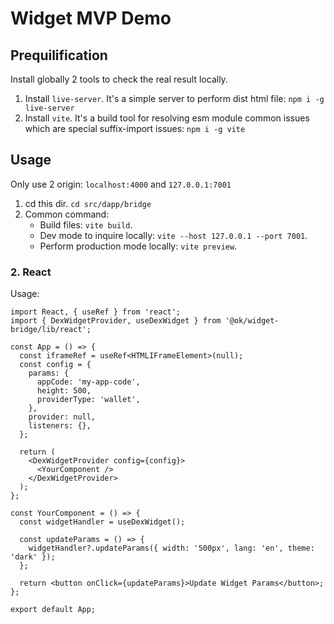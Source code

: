# Widget MVP Demo

## Prequilification

Install globally 2 tools to check the real result locally.

1. Install `live-server`. It's a simple server to perform dist html file: `npm i -g live-server`
2. Install `vite`. It's a build tool for resolving esm module common issues which are special suffix-import issues: `npm i -g vite`

## Usage

Only use 2 origin: `localhost:4000` and `127.0.0.1:7001`

1. cd this dir. `cd src/dapp/bridge`
2. Common command:
   - Build files: `vite build`.
   - Dev mode to inquire locally: `vite --host 127.0.0.1 --port 7001`.
   - Perform production mode locally: `vite preview`.



### 2. React

Usage:
```tsx
import React, { useRef } from 'react';
import { DexWidgetProvider, useDexWidget } from '@ok/widget-bridge/lib/react';

const App = () => {
  const iframeRef = useRef<HTMLIFrameElement>(null);
  const config = {
    params: {
      appCode: 'my-app-code',
      height: 500,
      providerType: 'wallet',
    },
    provider: null,
    listeners: {},
  };

  return (
    <DexWidgetProvider config={config}>
      <YourComponent />
    </DexWidgetProvider>
  );
};

const YourComponent = () => {
  const widgetHandler = useDexWidget();

  const updateParams = () => {
    widgetHandler?.updateParams({ width: '500px', lang: 'en', theme: 'dark' });
  };

  return <button onClick={updateParams}>Update Widget Params</button>;
};

export default App;
```